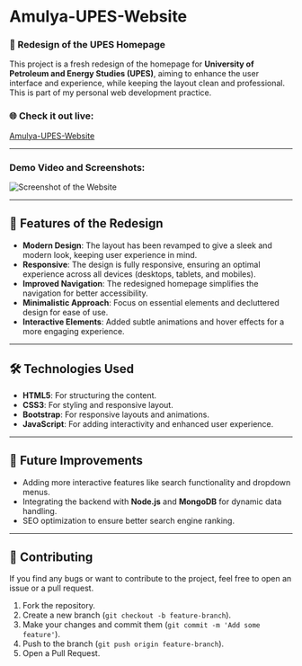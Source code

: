 # Amulya-UPES-Website

### 🚀 Redesign of the UPES Homepage

This project is a fresh redesign of the homepage for **University of Petroleum and Energy Studies (UPES)**, aiming to enhance the user interface and experience, while keeping the layout clean and professional. This is part of my personal web development practice.

### 🌐 Check it out live:
[Amulya-UPES-Website](https://amulyajain2004.github.io/Amulya-UPES-website/)

---

### Demo Video and Screenshots:

<img src="assets/UPES-Ranked-1-in-Academic-Reputation.png" alt="Screenshot of the Website">

---

## 📌 Features of the Redesign

- **Modern Design**: The layout has been revamped to give a sleek and modern look, keeping user experience in mind.
- **Responsive**: The design is fully responsive, ensuring an optimal experience across all devices (desktops, tablets, and mobiles).
- **Improved Navigation**: The redesigned homepage simplifies the navigation for better accessibility.
- **Minimalistic Approach**: Focus on essential elements and decluttered design for ease of use.
- **Interactive Elements**: Added subtle animations and hover effects for a more engaging experience.

---

## 🛠️ Technologies Used

- **HTML5**: For structuring the content.
- **CSS3**: For styling and responsive layout.
- **Bootstrap**: For responsive layouts and animations.
- **JavaScript**: For adding interactivity and enhanced user experience.

---

## 🚧 Future Improvements

- Adding more interactive features like search functionality and dropdown menus.
- Integrating the backend with **Node.js** and **MongoDB** for dynamic data handling.
- SEO optimization to ensure better search engine ranking.
  
---

## 🤝 Contributing

If you find any bugs or want to contribute to the project, feel free to open an issue or a pull request.

1. Fork the repository.
2. Create a new branch (`git checkout -b feature-branch`).
3. Make your changes and commit them (`git commit -m 'Add some feature'`).
4. Push to the branch (`git push origin feature-branch`).
5. Open a Pull Request.
